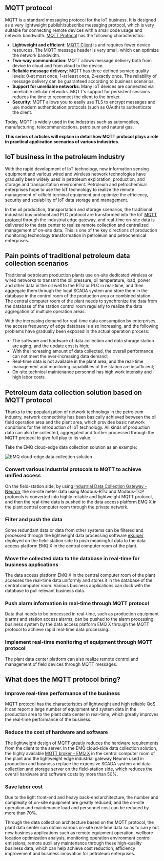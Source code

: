 ## MQTT protocol

MQTT is a standard messaging protocol for the IoT business. It is designed as a very lightweight publish/subscribe messaging protocol, which is very suitable for connecting remote devices with a small code usage and network bandwidth. [MQTT Protocol](https://www.emqx.com/en/mqtt) has the following characteristics:

- **Lightweight and efficient**: [MQTT Client](https://www.emqx.com/en/blog/introduction-to-the-commonly-used-mqtt-client-library) is and requires fewer device resources. The MQTT message header is very small, which can optimize the network bandwidth.
- **Two-way communication**: MQTT allows message delivery both from device to cloud and from cloud to the device.
- **Reliable message delivery**: MQTT has three defined service quality levels: 0-at most once, 1-at least once, 2-exactly once. The reliability of message delivery can be guaranteed according to business scenarios.
- **Support for unreliable networks**: Many IoT devices are connected via unreliable cellular networks. MQTT's support for persistent sessions reduces the time to reconnect the client to the broker.
- **Security**: MQTT allows you to easily use TLS to encrypt messages and use modern authentication protocols (such as OAuth) to authenticate the client.

Today, MQTT is widely used in the industries such as automobiles, manufacturing, telecommunications, petroleum and natural gas.

**This series of articles will explain in detail how MQTT protocol plays a role in practical application scenarios of various industries**.



## IoT business in the petroleum industry

With the rapid development of IoT technology, new information sensing equipment and various wired and wireless network technologies have gradually been widely used in petroleum exploration, production, and storage and transportation environment. Petroleum and petrochemical enterprises hope to use the IoT technology to realize the remote management of oilfield terminal equipment and optimize the efficiency, security and scalability of IoT data storage and management.

In the oil production, transportation and storage scenarios, the traditional industrial bus protocol and PLC protocol are transformed into the IoT [MQTT protocol](https://www.emqx.com/en/mqtt) through the industrial edge gateway, and real-time on-site data is delivered  to the data center to realize remote collection and centralized management of on-site data. This is one of the key directions of production monitoring technology transformation in petroleum and petrochemical enterprises.



## Pain points of traditional petroleum data collection scenarios

Traditional petroleum production plants use on-site dedicated wireless or wired networks to transmit the oil pressure, oil temperature, load, power and other data in the oil well to the RTU or PLC in real-time, and then aggregate them through the local SCADA system and store them in the database in the control room of the production area or combined station. The central computer room of the plant needs to synchronize the data from the database of the station control room regularly to realize the data aggregation of multiple operation areas.

With the increasing demand for real-time data consumption by enterprises, the access frequency of edge database is also increasing, and the following problems have gradually been exposed in the actual operation process:

- The software and hardware of data collection and data storage station are aging, and the update cost is high;
- With the increasing amount of data collected, the overall performance can not meet the ever-increasing data demand;
- Real-time data is not available in the plant area, and the real-time management and monitoring capabilities of the station are insufficient;
- On-site technical maintenance personnel has high work intensity and high labor costs.

## Petroleum data collection solution based on MQTT protocol

Thanks to the popularization of network technology in the petroleum industry, network connectivity has been basically achieved between the oil field operation area and the plant area, which provides basic network conditions for the introduction of IoT technology. All kinds of production data can also be collected, aggregated and further processed through the MQTT protocol to give full play to its value.

Take the EMQ cloud-edge data collection solution as an example:

![EMQ cloud-edge data collection solution](https://static.emqx.net/images/5eeb8696f540a403318ed1291381793c.png)

### Convert various industrial protocols to MQTT to achieve unified access

On the field-station side, by using [Industrial Data Collection Gateway - Neuron](https://www.emqx.com/en/products/neuron), the on-site meter data using Modbus-RTU and Modbus-TCP protocols is converted into highly reliable and lightweight MQTT protocol, and then the real-time data is pushed to the data access platform EMQ X in the plant central computer room through the private network.

### Filter and push the data

Some redundant data or data from other systems can be filtered and processed through the lightweight data processing software [eKuiper](https://github.com/lf-edge/ekuiper) deployed on the field-station side to push meaningful data to the data access platform EMQ X in the central computer room of the plant.

### Move the collected data to the database in real-time for business applications

The data access platform EMQ X in the central computer room of the plant accesses the real-time data uniformly and stores it in the database of the central computer room. Various business applications can dock with the database to pull relevant business data.

### Push alarm information in real-time through MQTT protocol

Data that needs to be processed in real-time, such as production equipment alarms and station access alarms, can be pushed to the alarm processing business system by the data access platform EMQ X through the MQTT protocol to achieve rapid real-time data processing.

### Implement real-time monitoring of equipment through MQTT protocol

The plant data center platform can also realize remote control and management of field devices through MQTT messages.



## What does the MQTT protocol bring?

### Improve real-time performance of the business

MQTT protocol has the characteristics of lightweight and high reliable QoS. It can report a large number of equipment and system data in the production area to the plant data center in real-time, which greatly improves the real-time performance of the business.

### Reduce the cost of hardware and software

The lightweight design of MQTT greatly reduces the hardware requirements from the client to the server. In the EMQ cloud-side data collection solution, the highly available [MQTT broker - EMQ X](https://www.emqx.io) in the central computer room of the plant and the lightweight edge industrial gateway Neuron used in production and business replace the expensive SCADA system and data collection and storage server on the field-station side, which reduces the overall hardware and software costs by more than 50%.

### Save labor cost

Due to the light front-end and heavy back-end architecture, the number and complexity of on-site equipment are greatly reduced, and the on-site operation and maintenance load and personnel cost can be reduced by more than 70%.

Through the data collection architecture based on the MQTT protocol, the plant data center can obtain various on-site real-time data so as to carry out new business applications such as remote equipment operation, wellbore location optimization analysis, monitoring operation environment control emissions, remote auxiliary maintenance through these high-quality business data, which can help achieve cost reduction, efficiency improvement and business innovation for petroleum enterprises.
